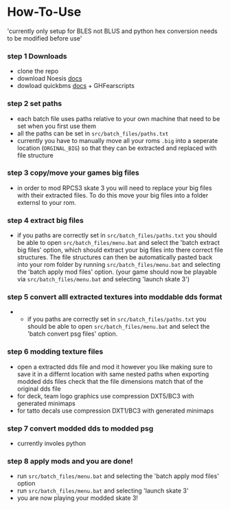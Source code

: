 # How-To-Use
'currently only setup for BLES not BLUS and python hex conversion needs to be modified before use'

### step 1 Downloads
 - clone the repo
 - download Noesis [docs](http://www.richwhitehouse.com/noesis/nms/index.php?content=userman)
 - dowload quickbms [docs](https://aluigi.altervista.org/papers/quickbms.txt) + GHFearscripts

### step 2 set paths
 - each batch file uses paths relative to your own machine that need to be set when you first use them
 - all the paths can be set in `src/batch_files/paths.txt`
 - currently you have to manually move all your roms `.big` into a seperate location (`ORGINAL_BIG`) so that they can be extracted and replaced with file structure
 
### step 3 copy/move your games big files
 - in order to mod RPCS3 skate 3 you will need to replace your big files with their extracted files. To do this move your big files into a folder externsl to your rom. 

### step 4 extract big files
 - if you paths are correctly set in `src/batch_files/paths.txt` you should be able to open `src/batch_files/menu.bat` and select the 'batch extract big files' option, which should extract your big files into there correct file structures. The file structures can then be automatically pasted back into your rom folder by running `src/batch_files/menu.bat` and selecting the 'batch apply mod files' option. (your game should now be playable via `src/batch_files/menu.bat` and selecting 'launch skate 3')

### step 5 convert alll extracted textures into moddable dds format
 - - if you paths are correctly set in `src/batch_files/paths.txt` you should be able to open `src/batch_files/menu.bat` and select the 'batch convert psg files' option.

### step 6 modding texture files 
 - open a extracted dds file and mod it however you like making sure to save it in a differnt location with same nested paths
when exporting modded dds files check that the file dimensions match that of the original dds file
 - for deck, team logo graphics use compression DXT5/BC3 with generated minimaps
 - for tatto decals use compression DXT1/BC3 with generated minimaps

### step 7 convert modded dds to modded psg
 - currently involes python

### step 8 apply mods and you are done!
 - run `src/batch_files/menu.bat` and selecting the 'batch apply mod files' option
 - run `src/batch_files/menu.bat` and selecting 'launch skate 3'
 - you are now playing your modded skate 3!